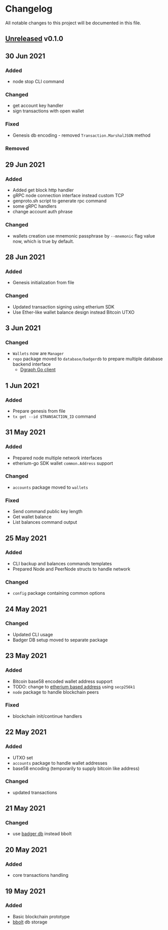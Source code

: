 # Changelog
All notable changes to this project will be documented in this file.


## [Unreleased] v0.1.0

## 30 Jun 2021

### Added
- node stop CLI command

### Changed
- get account key handler
- sign transactions with open wallet

### Fixed
- Genesis db encoding - removed `Transaction.MarshalJSON` method

### Removed


## 29 Jun 2021

### Added
- Added get block http handler
- gRPC node connection interface instead custom TCP
- genproto.sh script to generate rpc command
- some gRPC handlers
- change account auth phrase

### Changed
- wallets creation use mnemonic passphrase by `--mnemonic` 
  flag value now, which is true by default.


## 28 Jun 2021

### Added
- Genesis initialization from file

### Changed
- Updated transaction signing using etherium SDK
- Use Ether-like wallet balance design instead Bitcoin UTXO


## 3 Jun 2021

### Changed
- `Wallets` now are `Manager`
- `repo` package moved to `database/badgerdb` 
  to prepare multiple database backend interface
  - [Dgraph Go client](https://github.com/dgraph-io/dgo)


## 1 Jun 2021

### Added
- Prepare genesis from file
- `tx get --id $TRANSACTION_ID` command


## 31 May 2021

### Added
- Prepared node multiple network interfaces
- etherium-go SDK wallet `common.Address` support

### Changed
- `accounts` package moved to `wallets`

### Fixed
- Send command public key length
- Get wallet balance
- List balances command output


## 25 May 2021

### Added
- CLI backup and balances commands templates
- Prepared Node and PeerNode structs to handle network

### Changed
- `config` package containing common options


## 24 May 2021

### Changed
- Updated CLI usage
- Badger DB setup moved to separate package


## 23 May 2021

### Added
- Bitcoin base58 encoded wallet address support
- TODO: change to [etherium based address](https://pkg.go.dev/github.com/ethereum/go-ethereum/crypto/secp256k1) using `secp256k1`
- `node` package to handle blockchain peers

### Fixed
- blockchain init/continue handlers


## 22 May 2021

### Added
- UTXO set
- `accounts` package to handle wallet addresses
- base58 encoding (temporarily to supply bitcoin like address)

### Changed
- updated transactions


## 21 May 2021

### Changed
- use [badger db](https://github.com/dgraph-io/badger) instead bbolt


## 20 May 2021

### Added
- core transactions handling


## 19 May 2021

### Added
- Basic blockchain prototype
- [bbolt](https://github.com/etcd-io/bbolt) db storage


[Unreleased]: https://github.com/rovergulf/engine/v0.1.0...main
[v0.2.0]: https://github.com/rovergulf/engine/compare/v0.1.0...v0.2.0
[v0.0.1]: https://github.com/rovergulf/engine/tree/v0.1.0


